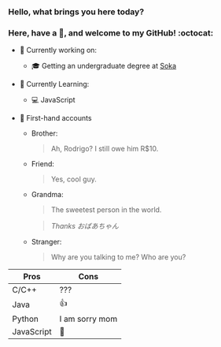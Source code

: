 ### Hello, what brings you here today?
### Here, have a :watermelon:, and welcome to my GitHub! :octocat:

* :telescope: Currently working on:
  * :mortar_board: Getting an undergraduate degree at [Soka](soka.edu)
* :book: Currently Learning:
  * :computer: JavaScript

* :microphone: First-hand accounts
  * Brother:
    >Ah,  Rodrigo? I still owe him R$10.
  * Friend:
    >Yes, cool guy.
  * Grandma:
    >The sweetest person in the world.
    
    >*Thanks おばあちゃん*
  * Stranger:
    >Why are you talking to me? Who are you?

Pros|Cons
----|----
C/C++|???
Java|:thumbsup:
Python|I am sorry mom
JavaScript|:eyes:


<!--
**rodigu/rodigu** is a ✨ _special_ ✨ repository because its `README.md` (this file) appears on your GitHub profile.

Here are some ideas to get you started:

- 🔭 I’m currently working on ...
- 🌱 I’m currently learning ...
- 👯 I’m looking to collaborate on ...
- 🤔 I’m looking for help with ...
- 💬 Ask me about ...
- 📫 How to reach me: ...
- 😄 Pronouns: ...
- ⚡ Fun fact: ...
-->
